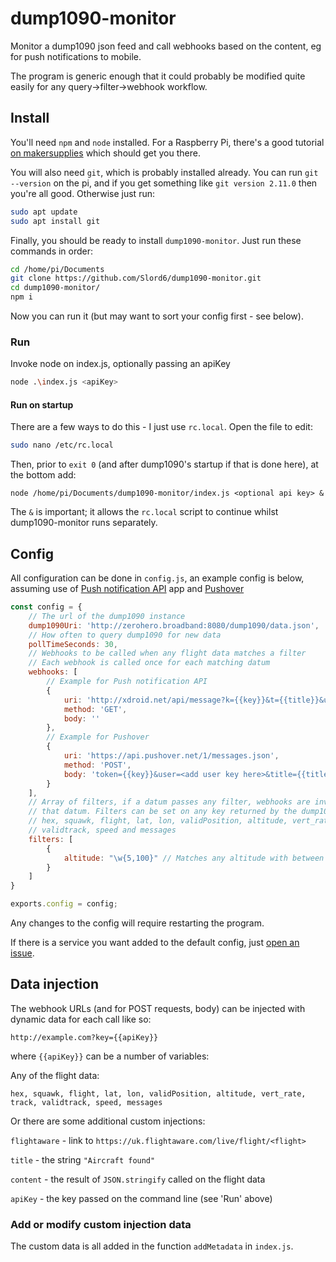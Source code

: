 # dump1090-monitor
Monitor a dump1090 json feed and call webhooks based on the content, eg for push notifications to mobile.

The program is generic enough that it could probably be modified quite easily for any query->filter->webhook workflow.


## Install

You'll need `npm` and `node` installed. For a Raspberry Pi, there's a good tutorial [on makersupplies](https://www.makersupplies.sg/blogs/tutorials/how-to-install-node-js-and-npm-on-the-raspberry-pi) which should get you there.

You will also need `git`, which is probably installed already. You can run `git --version` on the pi, and if you get something like `git version 2.11.0` then you're all good. Otherwise just run:

```bash
sudo apt update
sudo apt install git
```

Finally, you should be ready to install `dump1090-monitor`. Just run these commands in order:

```bash
cd /home/pi/Documents
git clone https://github.com/Slord6/dump1090-monitor.git
cd dump1090-monitor/
npm i
```

Now you can run it (but may want to sort your config first - see below).

### Run

Invoke node on index.js, optionally passing an apiKey

```bash
node .\index.js <apiKey>
```

#### Run on startup

There are a few ways to do this - I just use `rc.local`. Open the file to edit:

```bash
sudo nano /etc/rc.local
```

Then, prior to `exit 0` (and after dump1090's startup if that is done here), at the bottom add:

`node /home/pi/Documents/dump1090-monitor/index.js <optional api key> &`

The `&` is important; it allows the `rc.local` script to continue whilst dump1090-monitor runs separately.

## Config

All configuration can be done in `config.js`, an example config is below, assuming use of [Push notification API](https://play.google.com/store/apps/details?id=net.xdroid.pn&hl=en_GB&gl=US) app and [Pushover](https://pushover.net/)

```JavaScript
const config = {
    // The url of the dump1090 instance
    dump1090Uri: 'http://zerohero.broadband:8080/dump1090/data.json',
    // How often to query dump1090 for new data
    pollTimeSeconds: 30,
    // Webhooks to be called when any flight data matches a filter
    // Each webhook is called once for each matching datum
    webhooks: [
        // Example for Push notification API
        {
            uri: 'http://xdroid.net/api/message?k={{key}}&t={{title}}&u={{flightaware}}&c={{content}}',
            method: 'GET',
            body: ''
        },
        // Example for Pushover
        {
            uri: 'https://api.pushover.net/1/messages.json',
            method: 'POST',
            body: 'token={{key}}&user=<add user key here>&title={{title}}&message={{content}}'
        }
    ],
    // Array of filters, if a datum passes any filter, webhooks are invoked for
    // that datum. Filters can be set on any key returned by the dump1090 json:
    // hex, squawk, flight, lat, lon, validPosition, altitude, vert_rate, track,
    // validtrack, speed and messages
    filters: [
        {
            altitude: "\w{5,100}" // Matches any altitude with between 5 and 100 digits (alt) > 9999)
        }
    ]
}

exports.config = config;
```

Any changes to the config will require restarting the program.

If there is a service you want added to the default config, just [open an issue](https://github.com/Slord6/dump1090-monitor/issues/new/choose).

## Data injection

The webhook URLs (and for POST requests, body) can be injected with dynamic data for each call like so: 

`http://example.com?key={{apiKey}}`

where `{{apiKey}}` can be a number of variables:

Any of the flight data:

`hex, squawk, flight, lat, lon, validPosition, altitude, vert_rate, track, validtrack, speed, messages`

Or there are some additional custom injections:

`flightaware` - link to `https://uk.flightaware.com/live/flight/<flight>`

`title` - the string `"Aircraft found"`

`content` - the result of `JSON.stringify` called on the flight data

`apiKey` - the key passed on the command line (see 'Run' above)

### Add or modify custom injection data

The custom data is all added in the function `addMetadata` in `index.js`.